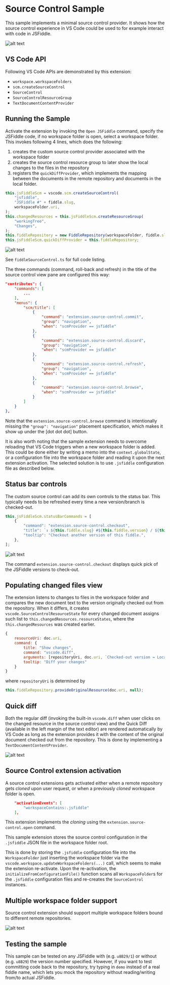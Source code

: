 # Source Control Sample

This sample implements a minimal source control provider. It shows how the
source control experience in VS Code could be used to for example interact with
code in JSFiddle.

![alt text](resources/images/demo.gif "Extension demo")

## VS Code API

Following VS Code APIs are demonstrated by this extension:

-   `workspace.workspaceFolders`
-   `scm.createSourceControl`
-   `SourceControl`
-   `SourceControlResourceGroup`
-   `TextDocumentContentProvider`

## Running the Sample

Activate the extension by invoking the `Open JSFiddle` command, specify the
JSFiddle code, if no workspace folder is open, select a workspace folder. This
invokes following 4 lines, which does the following:

1. creates the custom source control provider associated with the workspace
   folder
1. creates the source control resource group to later show the local changes to
   the files in the repository
1. registers the `quickDiffProvider`, which implements the mapping between the
   documents in the remote repository and documents in the local folder.

```javascript
this.jsFiddleScm = vscode.scm.createSourceControl(
	"jsfiddle",
	"JSFiddle #" + fiddle.slug,
	workspaceFolder.uri,
);
this.changedResources = this.jsFiddleScm.createResourceGroup(
	"workingTree",
	"Changes",
);
this.fiddleRepository = new FiddleRepository(workspaceFolder, fiddle.slug);
this.jsFiddleScm.quickDiffProvider = this.fiddleRepository;
```

![alt text](resources/images/source_control_view.PNG "Source control view")

See `fiddleSourceControl.ts` for full code listing.

The three commands (command, roll-back and refresh) in the title of the source
control view pane are configured this way:

```JSON
"contributes": {
    "commands": [
        ...
    ],
    "menus": {
        "scm/title": [
            {
                "command": "extension.source-control.commit",
                "group": "navigation",
                "when": "scmProvider == jsfiddle"
            },
            {
                "command": "extension.source-control.discard",
                "group": "navigation",
                "when": "scmProvider == jsfiddle"
            },
            {
                "command": "extension.source-control.refresh",
                "group": "navigation",
                "when": "scmProvider == jsfiddle"
            },
            {
                "command": "extension.source-control.browse",
                "when": "scmProvider == jsfiddle"
            }
        ]
    }
},
```

Note that the `extension.source-control.browse` command is intentionally missing
the `"group": "navigation"` placement specification, which makes it show up
under the [dot dot dot] button.

It is also worth noting that the sample extension needs to overcome reloading
that VS Code triggers when a new workspace folder is added. This could be done
either by writing a memo into the `context.globalState`, or a configuration file
into the workspace folder and reading it upon the next extension activation. The
selected solution is to use `.jsfiddle` configuration file as described below.

## Status bar controls

The custom source control can add its own controls to the status bar. This
typically needs to be refreshed every time a new version/branch is checked-out.

```javascript
this.jsFiddleScm.statusBarCommands = [
	{
		"command": "extension.source-control.checkout",
		"title": `↕ ${this.fiddle.slug} #${this.fiddle.version} / ${this.latestFiddleVersion}`,
		"tooltip": "Checkout another version of this fiddle.",
	},
];
```

![alt text](resources/images/status_bar.PNG "Status bar integration")

The command `extension.source-control.checkout` displays quick pick of the
JSFiddle versions to check-out.

## Populating changed files view

The extension listens to changes to files in the workspace folder and compares
the new document text to the version originally checked out from the repository.
When it differs, it creates `vscode.SourceControlResourceState` for every
changed document assigns such list to `this.changedResources.resourceStates`,
where the `this.changedResources` was created earlier.

```javascript
{
    resourceUri: doc.uri,
    command: {
        title: "Show changes",
        command: "vscode.diff",
        arguments: [repositoryUri, doc.uri, `Checked-out version ↔ Local changes`],
        tooltip: "Diff your changes"
    }
}
```

where `repositoryUri` is determined by

```javascript
this.fiddleRepository.provideOriginalResource(doc.uri, null);
```

## Quick diff

Both the regular diff (invoking the built-in `vscode.diff` when user clicks on
the changed resource in the source control view) and the Quick Diff (available
in the left margin of the text editor) are rendered automatically by VS Code as
long as the extension provides it with the content of the original document
checked out from the repository. This is done by implementing a
`TextDocumentContentProvider`.

![alt text](resources/images/quick_diff.gif "Quick diff")

## Source Control extension activation

A source control extensions gets activated either when a remote repository gets
_cloned_ upon user request, or when a previously _cloned_ workspace folder is
open.

```JSON
    "activationEvents": [
        "workspaceContains:.jsfiddle"
    ],
```

This extension implements the _cloning_ using the
`extension.source-control.open` command.

This sample extension stores the source control configuration in the `.jsfiddle`
JSON file in the workspace folder root.

This is done by storing the `.jsfiddle` configuration file into the
`WorkspaceFolder` just inserting the workspace folder via the
`vscode.workspace.updateWorkspaceFolders(...)` call, which seems to make the
extension re-activate. Upon the re-activation, the
`initializeFromConfigurationFile()` function scans all `WorkspaceFolder`s for
the `.jsfiddle` configuration files and re-creates the `SourceControl`
instances.

## Multiple workspace folder support

Source control extension should support multiple workspace folders bound to
different remote repositories.

![alt text](resources/images/multi-workspace-folder.gif "Multiple workspace folder support")

## Testing the sample

This sample can be tested on any JSFiddle with (e.g. `u8B29/1`) or without (e.g.
`u8B29`) the version number specified. However, if you want to test committing
code back to the repository, try typing in `demo` instead of a real fiddle name,
which lets you mock the repository without reading/writing from/to actual
JSFiddle.
